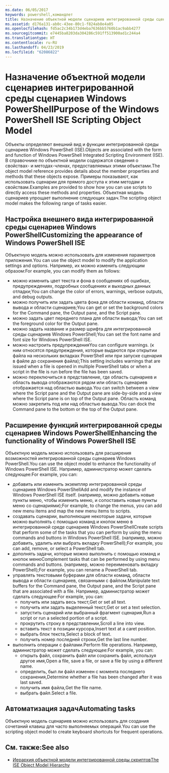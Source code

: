 ```yaml
---
ms.date: 06/05/2017
keywords: powershell,командлет
title: Назначение объектной модели сценариев интегрированной среды сценариев Windows PowerShell
ms.assetid: d176a131-ab0c-43ee-80c1-f824ab8e4a05
ms.openlocfilehash: fd5ac2c34b173d4eba7636bb5760b1ac9abb4277
ms.sourcegitcommit: e7445ba8203da304286c591ff513900ad1c244a4
ms.translationtype: HT
ms.contentlocale: ru-RU
ms.lasthandoff: 04/23/2019
ms.locfileid: "62086822"
---
```

# <a name="purpose-of-the-windows-powershell-ise-scripting-object-model"></a><span data-ttu-id="a7475-103">Назначение объектной модели сценариев интегрированной среды сценариев Windows PowerShell</span><span class="sxs-lookup"><span data-stu-id="a7475-103">Purpose of the Windows PowerShell ISE Scripting Object Model</span></span>

<span data-ttu-id="a7475-104">Объекты определяют внешний вид и функции интегрированной среды сценариев Windows PowerShell (ISE).</span><span class="sxs-lookup"><span data-stu-id="a7475-104">Objects are associated with the form and function of Windows PowerShell Integrated Scripting Environment (ISE).</span></span> <span data-ttu-id="a7475-105">В справочнике по объектной модели содержатся сведения о свойствах- и методах-членах, предоставляемых этими объектами.</span><span class="sxs-lookup"><span data-stu-id="a7475-105">The object model reference provides details about the member properties and methods that these objects expose.</span></span> <span data-ttu-id="a7475-106">Примеры показывают, как использовать сценарии для прямого доступа к этим методам и свойствам.</span><span class="sxs-lookup"><span data-stu-id="a7475-106">Examples are provided to show how you can use scripts to directly access these methods and properties.</span></span> <span data-ttu-id="a7475-107">Объектная модель сценариев упрощает выполнение следующих задач.</span><span class="sxs-lookup"><span data-stu-id="a7475-107">The scripting object model makes the following range of tasks easier.</span></span>

## <a name="customizing-the-appearance-of-windows-powershell-ise"></a><span data-ttu-id="a7475-108">Настройка внешнего вида интегрированной среды сценариев Windows PowerShell</span><span class="sxs-lookup"><span data-stu-id="a7475-108">Customizing the appearance of Windows PowerShell ISE</span></span>

<span data-ttu-id="a7475-109">Объектную модель можно использовать для изменения параметров приложения.</span><span class="sxs-lookup"><span data-stu-id="a7475-109">You can use the object model to modify the application settings and options.</span></span> <span data-ttu-id="a7475-110">Например, их можно изменить следующим образом:</span><span class="sxs-lookup"><span data-stu-id="a7475-110">For example, you can modify them as follows:</span></span>

- <span data-ttu-id="a7475-111">можно изменить цвет текста и фона в сообщениях об ошибках, предупреждениях, подробных сообщениях и выходных данных отладки;</span><span class="sxs-lookup"><span data-stu-id="a7475-111">You can change the color of errors, warnings, verbose outputs, and debug outputs.</span></span>
- <span data-ttu-id="a7475-112">можно получить или задать цвета фона для области команд, области вывода и области сценариев;</span><span class="sxs-lookup"><span data-stu-id="a7475-112">You can get or set the background colors for the Command pane, the Output pane, and the Script pane.</span></span>
- <span data-ttu-id="a7475-113">можно задать цвет переднего плана для области вывода;</span><span class="sxs-lookup"><span data-stu-id="a7475-113">You can set the foreground color for the Output pane.</span></span>
- <span data-ttu-id="a7475-114">можно задать название и размер шрифта для интегрированной среды сценариев Windows PowerShell;</span><span class="sxs-lookup"><span data-stu-id="a7475-114">You can set the font name and font size for Windows PowerShell ISE.</span></span>
- <span data-ttu-id="a7475-115">можно настроить предупреждения</span><span class="sxs-lookup"><span data-stu-id="a7475-115">You can configure warnings.</span></span> <span data-ttu-id="a7475-116">(к ним относятся предупреждения, которые выдаются при открытии файла на нескольких вкладках PowerShell или при запуске сценария в файле до сохранения файла);</span><span class="sxs-lookup"><span data-stu-id="a7475-116">This setting includes warnings that are issued when a file is opened in multiple PowerShell tabs or when a script in the file is run before the file has been saved.</span></span>
- <span data-ttu-id="a7475-117">можно переключиться в представление, где область сценариев и область вывода отображаются рядом или область сценариев отображается над областью вывода.</span><span class="sxs-lookup"><span data-stu-id="a7475-117">You can switch between a view where the Script pane and the Output pane are side-by-side and a view where the Script pane is on top of the Output pane.</span></span> <span data-ttu-id="a7475-118">Область команд можно закрепить под или над областью вывода.</span><span class="sxs-lookup"><span data-stu-id="a7475-118">You can dock the Command pane to the bottom or the top of the Output pane.</span></span>

## <a name="enhancing-the-functionality-of-windows-powershell-ise"></a><span data-ttu-id="a7475-119">Расширение функций интегрированной среды сценариев Windows PowerShell</span><span class="sxs-lookup"><span data-stu-id="a7475-119">Enhancing the functionality of Windows PowerShell ISE</span></span>

<span data-ttu-id="a7475-120">Объектную модель можно использовать для расширения возможностей интегрированной среды сценариев Windows PowerShell.</span><span class="sxs-lookup"><span data-stu-id="a7475-120">You can use the object model to enhance the functionality of Windows PowerShell ISE.</span></span> <span data-ttu-id="a7475-121">Например, администратор может сделать следующее:</span><span class="sxs-lookup"><span data-stu-id="a7475-121">For example, you can:</span></span>

- <span data-ttu-id="a7475-122">добавить или изменить экземпляр интегрированной среды сценариев Windows PowerShell</span><span class="sxs-lookup"><span data-stu-id="a7475-122">Add and modify the instance of Windows PowerShell ISE itself.</span></span> <span data-ttu-id="a7475-123">(например, можно добавить новые пункты меню, чтобы изменить меню, и сопоставить новые пункты меню со сценариями);</span><span class="sxs-lookup"><span data-stu-id="a7475-123">For example, to change the menus, you can add new menu items and map the new menu items to scripts.</span></span>
- <span data-ttu-id="a7475-124">создавать сценарии, выполняющие некоторые задачи, которые можно выполнять с помощью команд и кнопок меню в интегрированной среде сценариев Windows PowerShell</span><span class="sxs-lookup"><span data-stu-id="a7475-124">Create scripts that perform some of the tasks that you can perform by using the menu commands and buttons in Windows PowerShell ISE.</span></span> <span data-ttu-id="a7475-125">(например, можно добавить, удалить или выбрать вкладку PowerShell);</span><span class="sxs-lookup"><span data-stu-id="a7475-125">For example, you can add, remove, or select a PowerShell tab.</span></span>
- <span data-ttu-id="a7475-126">дополнять задачи, которые можно выполнить с помощью команд и кнопок меню</span><span class="sxs-lookup"><span data-stu-id="a7475-126">Complement tasks that can be performed by using menu commands and buttons.</span></span> <span data-ttu-id="a7475-127">(например, можно переименовать вкладку PowerShell);</span><span class="sxs-lookup"><span data-stu-id="a7475-127">For example, you can rename a PowerShell tab.</span></span>
- <span data-ttu-id="a7475-128">управлять текстовыми буферами для области команд, области вывода и области сценариев, связанными с файлом.</span><span class="sxs-lookup"><span data-stu-id="a7475-128">Manipulate text buffers for the Command pane, the Output pane, and the Script pane that are associated with a file.</span></span> <span data-ttu-id="a7475-129">Например, администратор может сделать следующее:</span><span class="sxs-lookup"><span data-stu-id="a7475-129">For example, you can:</span></span>
  - <span data-ttu-id="a7475-130">получить или задать весь текст,</span><span class="sxs-lookup"><span data-stu-id="a7475-130">Get or set all text.</span></span>
  - <span data-ttu-id="a7475-131">получить или задать выделенный текст,</span><span class="sxs-lookup"><span data-stu-id="a7475-131">Get or set a text selection.</span></span>
  - <span data-ttu-id="a7475-132">запустить сценарий или выбранный фрагмент сценария,</span><span class="sxs-lookup"><span data-stu-id="a7475-132">Run a script or run a selected portion of a script.</span></span>
  - <span data-ttu-id="a7475-133">прокрутить строку в представлении,</span><span class="sxs-lookup"><span data-stu-id="a7475-133">Scroll a line into view.</span></span>
  - <span data-ttu-id="a7475-134">вставить текст в позиции курсора,</span><span class="sxs-lookup"><span data-stu-id="a7475-134">Insert text at a caret position.</span></span>
  - <span data-ttu-id="a7475-135">выбрать блок текста,</span><span class="sxs-lookup"><span data-stu-id="a7475-135">Select a block of text.</span></span>
  - <span data-ttu-id="a7475-136">получить номер последней строки,</span><span class="sxs-lookup"><span data-stu-id="a7475-136">Get the last line number.</span></span>
- <span data-ttu-id="a7475-137">выполнить операции с файлами.</span><span class="sxs-lookup"><span data-stu-id="a7475-137">Perform file operations.</span></span> <span data-ttu-id="a7475-138">Например, администратор может сделать следующее:</span><span class="sxs-lookup"><span data-stu-id="a7475-138">For example, you can:</span></span>
  - <span data-ttu-id="a7475-139">открыть файл, сохранить файл или сохранить файл, используя другое имя,</span><span class="sxs-lookup"><span data-stu-id="a7475-139">Open a file, save a file, or save a file by using a different name.</span></span>
  - <span data-ttu-id="a7475-140">определить, был ли файл изменен с момента последнего сохранения,</span><span class="sxs-lookup"><span data-stu-id="a7475-140">Determine whether a file has been changed after it was last saved.</span></span>
  - <span data-ttu-id="a7475-141">получить имя файла,</span><span class="sxs-lookup"><span data-stu-id="a7475-141">Get the file name.</span></span>
  - <span data-ttu-id="a7475-142">выбрать файл.</span><span class="sxs-lookup"><span data-stu-id="a7475-142">Select a file.</span></span>

## <a name="automating-tasks"></a><span data-ttu-id="a7475-143">Автоматизация задач</span><span class="sxs-lookup"><span data-stu-id="a7475-143">Automating tasks</span></span>

<span data-ttu-id="a7475-144">Объектную модель сценариев можно использовать для создания сочетаний клавиш для часто выполняемых операций.</span><span class="sxs-lookup"><span data-stu-id="a7475-144">You can use the scripting object model to create keyboard shortcuts for frequent operations.</span></span>

## <a name="see-also"></a><span data-ttu-id="a7475-145">См. также:</span><span class="sxs-lookup"><span data-stu-id="a7475-145">See also</span></span>

- [<span data-ttu-id="a7475-146">Иерархия объектной модели интегрированной среды скриптов</span><span class="sxs-lookup"><span data-stu-id="a7475-146">The ISE Object Model Hierarchy</span></span>](The-ISE-Object-Model-Hierarchy.md)